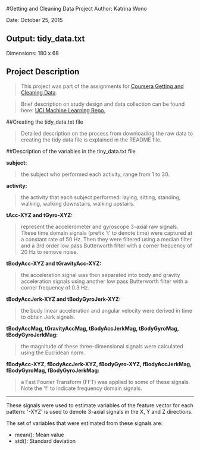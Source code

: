 #Getting and Cleaning Data Project
Author: Katrina Wono

Date: October 25, 2015

## Output: tidy_data.txt
Dimensions: 180 x 68

## Project Description
>This project was part of the assignments for [Coursera Getting and Cleaning Data](https://www.coursera.org/course/getdata).

>Brief description on study design and data collection can be found here: [UCI Machine Learning Repo.](http://archive.ics.uci.edu/ml/datasets/Human+Activity+Recognition+Using+Smartphones)

##Creating the tidy_data.txt file
>Detailed description on the process from downloading the raw data to creating the tidy data file is explained in the README file.

##Description of the variables in the tiny_data.txt file

**subject:**
>the subject who performed each activity, range from 1 to 30.
	
**activity:**
>the activity that each subject performed: laying, sitting, standing, walking, walking downstairs, walking upstairs.


**tAcc-XYZ and tGyro-XYZ:**
>represent the accelerometer and gyroscope 3-axial raw signals. These time domain signals (prefix 't' to denote time) were captured at a constant rate of 50 Hz. Then they were filtered using a median filter and a 3rd order low pass Butterworth filter with a corner frequency of 20 Hz to remove noise. 

**tBodyAcc-XYZ and tGravityAcc-XYZ:**
>the acceleration signal was then separated into body and gravity acceleration signals using another low pass Butterworth filter with a corner frequency of 0.3 Hz. 

**tBodyAccJerk-XYZ and tBodyGyroJerk-XYZ:**
>the body linear acceleration and angular velocity were derived in time to obtain Jerk signals. 

**tBodyAccMag, tGravityAccMag, tBodyAccJerkMag, tBodyGyroMag, tBodyGyroJerkMag:**
>the magnitude of these three-dimensional signals were calculated using the Euclidean norm. 

**fBodyAcc-XYZ, fBodyAccJerk-XYZ, fBodyGyro-XYZ, fBodyAccJerkMag, fBodyGyroMag, fBodyGyroJerkMag:**
>a Fast Fourier Transform (FFT) was applied to some of these signals. Note the 'f' to indicate frequency domain signals. 

----
These signals were used to estimate variables of the feature vector for each pattern: '-XYZ' is used to denote 3-axial signals in the X, Y and Z directions.

The set of variables that were estimated from these signals are: 

- mean(): Mean value
- std(): Standard deviation